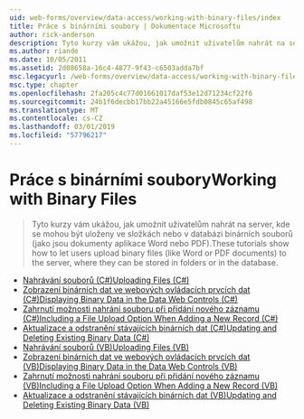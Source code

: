 ```yaml
---
uid: web-forms/overview/data-access/working-with-binary-files/index
title: Práce s binárními soubory | Dokumentace Microsoftu
author: rick-anderson
description: Tyto kurzy vám ukážou, jak umožnit uživatelům nahrát na server, kde se mohou být uloženy ve složkách nebo v databázi binárních souborů (jako jsou dokumenty aplikace Word nebo PDF).
ms.author: riande
ms.date: 10/05/2011
ms.assetid: 2d08658a-16c4-4877-9f43-c6503adda7bf
msc.legacyurl: /web-forms/overview/data-access/working-with-binary-files
msc.type: chapter
ms.openlocfilehash: 2fa205c4c77d01661017daf53e12d71234cf22f6
ms.sourcegitcommit: 24b1f6decbb17bb22a45166e5fdb0845c65af498
ms.translationtype: MT
ms.contentlocale: cs-CZ
ms.lasthandoff: 03/01/2019
ms.locfileid: "57796217"
---
```

<a name="working-with-binary-files"></a><span data-ttu-id="0a338-103">Práce s binárními soubory</span><span class="sxs-lookup"><span data-stu-id="0a338-103">Working with Binary Files</span></span>
====================
> <span data-ttu-id="0a338-104">Tyto kurzy vám ukážou, jak umožnit uživatelům nahrát na server, kde se mohou být uloženy ve složkách nebo v databázi binárních souborů (jako jsou dokumenty aplikace Word nebo PDF).</span><span class="sxs-lookup"><span data-stu-id="0a338-104">These tutorials show how to let users upload binary files (like Word or PDF documents) to the server, where they can be stored in folders or in the database.</span></span>


- [<span data-ttu-id="0a338-105">Nahrávání souborů (C#)</span><span class="sxs-lookup"><span data-stu-id="0a338-105">Uploading Files (C#)</span></span>](uploading-files-cs.md)
- [<span data-ttu-id="0a338-106">Zobrazení binárních dat ve webových ovládacích prvcích dat (C#)</span><span class="sxs-lookup"><span data-stu-id="0a338-106">Displaying Binary Data in the Data Web Controls (C#)</span></span>](displaying-binary-data-in-the-data-web-controls-cs.md)
- [<span data-ttu-id="0a338-107">Zahrnutí možnosti nahrání souboru při přidání nového záznamu (C#)</span><span class="sxs-lookup"><span data-stu-id="0a338-107">Including a File Upload Option When Adding a New Record (C#)</span></span>](including-a-file-upload-option-when-adding-a-new-record-cs.md)
- [<span data-ttu-id="0a338-108">Aktualizace a odstranění stávajících binárních dat (C#)</span><span class="sxs-lookup"><span data-stu-id="0a338-108">Updating and Deleting Existing Binary Data (C#)</span></span>](updating-and-deleting-existing-binary-data-cs.md)
- [<span data-ttu-id="0a338-109">Nahrávání souborů (VB)</span><span class="sxs-lookup"><span data-stu-id="0a338-109">Uploading Files (VB)</span></span>](uploading-files-vb.md)
- [<span data-ttu-id="0a338-110">Zobrazení binárních dat ve webových ovládacích prvcích dat (VB)</span><span class="sxs-lookup"><span data-stu-id="0a338-110">Displaying Binary Data in the Data Web Controls (VB)</span></span>](displaying-binary-data-in-the-data-web-controls-vb.md)
- [<span data-ttu-id="0a338-111">Zahrnutí možnosti nahrání souboru při přidání nového záznamu (VB)</span><span class="sxs-lookup"><span data-stu-id="0a338-111">Including a File Upload Option When Adding a New Record (VB)</span></span>](including-a-file-upload-option-when-adding-a-new-record-vb.md)
- [<span data-ttu-id="0a338-112">Aktualizace a odstranění stávajících binárních dat (VB)</span><span class="sxs-lookup"><span data-stu-id="0a338-112">Updating and Deleting Existing Binary Data (VB)</span></span>](updating-and-deleting-existing-binary-data-vb.md)
